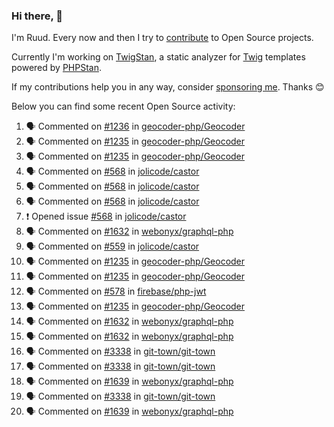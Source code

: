 ### Hi there, 👋

I'm Ruud. Every now and then I try to [contribute](https://github.com/pulls?q=+is%3Apr+author%3Aruudk+archived%3Afalse+is%3Apublic+) to Open Source projects.

Currently I'm working on [TwigStan](https://github.com/twigstan), a static analyzer for [Twig](https://twig.symfony.com/) templates powered by [PHPStan](https://phpstan.org/).

If my contributions help you in any way, consider [sponsoring me](https://github.com/sponsors/ruudk). Thanks 😊

Below you can find some recent Open Source activity:

<!--START_SECTION:activity-->
1. 🗣 Commented on [#1236](https://github.com/geocoder-php/Geocoder/pull/1236#issuecomment-2476120418) in [geocoder-php/Geocoder](https://github.com/geocoder-php/Geocoder)
2. 🗣 Commented on [#1235](https://github.com/geocoder-php/Geocoder/pull/1235#issuecomment-2475835297) in [geocoder-php/Geocoder](https://github.com/geocoder-php/Geocoder)
3. 🗣 Commented on [#1235](https://github.com/geocoder-php/Geocoder/pull/1235#issuecomment-2475779766) in [geocoder-php/Geocoder](https://github.com/geocoder-php/Geocoder)
4. 🗣 Commented on [#568](https://github.com/jolicode/castor/issues/568#issuecomment-2473865452) in [jolicode/castor](https://github.com/jolicode/castor)
5. 🗣 Commented on [#568](https://github.com/jolicode/castor/issues/568#issuecomment-2473864183) in [jolicode/castor](https://github.com/jolicode/castor)
6. 🗣 Commented on [#568](https://github.com/jolicode/castor/issues/568#issuecomment-2473841558) in [jolicode/castor](https://github.com/jolicode/castor)
7. ❗ Opened issue [#568](https://github.com/jolicode/castor/issues/568) in [jolicode/castor](https://github.com/jolicode/castor)
8. 🗣 Commented on [#1632](https://github.com/webonyx/graphql-php/pull/1632#issuecomment-2473832291) in [webonyx/graphql-php](https://github.com/webonyx/graphql-php)
9. 🗣 Commented on [#559](https://github.com/jolicode/castor/pull/559#issuecomment-2473702474) in [jolicode/castor](https://github.com/jolicode/castor)
10. 🗣 Commented on [#1235](https://github.com/geocoder-php/Geocoder/pull/1235#issuecomment-2473451289) in [geocoder-php/Geocoder](https://github.com/geocoder-php/Geocoder)
11. 🗣 Commented on [#1235](https://github.com/geocoder-php/Geocoder/pull/1235#issuecomment-2473296537) in [geocoder-php/Geocoder](https://github.com/geocoder-php/Geocoder)
12. 🗣 Commented on [#578](https://github.com/firebase/php-jwt/issues/578#issuecomment-2473249175) in [firebase/php-jwt](https://github.com/firebase/php-jwt)
13. 🗣 Commented on [#1235](https://github.com/geocoder-php/Geocoder/pull/1235#issuecomment-2473241008) in [geocoder-php/Geocoder](https://github.com/geocoder-php/Geocoder)
14. 🗣 Commented on [#1632](https://github.com/webonyx/graphql-php/pull/1632#issuecomment-2471252967) in [webonyx/graphql-php](https://github.com/webonyx/graphql-php)
15. 🗣 Commented on [#1632](https://github.com/webonyx/graphql-php/pull/1632#issuecomment-2471144169) in [webonyx/graphql-php](https://github.com/webonyx/graphql-php)
16. 🗣 Commented on [#3338](https://github.com/git-town/git-town/issues/3338#issuecomment-2470547378) in [git-town/git-town](https://github.com/git-town/git-town)
17. 🗣 Commented on [#3338](https://github.com/git-town/git-town/issues/3338#issuecomment-2470534187) in [git-town/git-town](https://github.com/git-town/git-town)
18. 🗣 Commented on [#1639](https://github.com/webonyx/graphql-php/pull/1639#issuecomment-2470192037) in [webonyx/graphql-php](https://github.com/webonyx/graphql-php)
19. 🗣 Commented on [#3338](https://github.com/git-town/git-town/issues/3338#issuecomment-2470156450) in [git-town/git-town](https://github.com/git-town/git-town)
20. 🗣 Commented on [#1639](https://github.com/webonyx/graphql-php/pull/1639#issuecomment-2470142563) in [webonyx/graphql-php](https://github.com/webonyx/graphql-php)
<!--END_SECTION:activity-->
